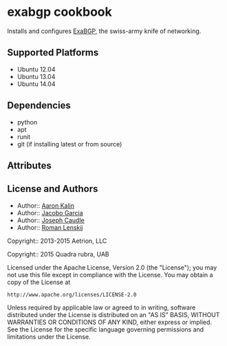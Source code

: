 # exabgp cookbook

Installs and configures [ExaBGP](https://github.com/Exa-Networks/exabgp), the swiss-army knife of networking.

## Supported Platforms

* Ubuntu 12.04
* Ubuntu 13.04
* Ubuntu 14.04

## Dependencies

* python
* apt
* runit
* git (if installing latest or from source)

## Attributes

## License and Authors

* Author:: [Aaron Kalin](https://github.com/martinisoft)
* Author:: [Jacobo Garcia](https://github.com/therobot)
* Author:: [Joseph Caudle](https://github.com/jcaudle)
* Author:: [Roman Lenskij](https://github.com/rll3)

Copyright:: 2013-2015 Aetrion, LLC

Copyright:: 2015 Quadra rubra, UAB

Licensed under the Apache License, Version 2.0 (the "License");
you may not use this file except in compliance with the License.
You may obtain a copy of the License at

    http://www.apache.org/licenses/LICENSE-2.0

Unless required by applicable law or agreed to in writing, software
distributed under the License is distributed on an "AS IS" BASIS,
WITHOUT WARRANTIES OR CONDITIONS OF ANY KIND, either express or implied.
See the License for the specific language governing permissions and
limitations under the License.
